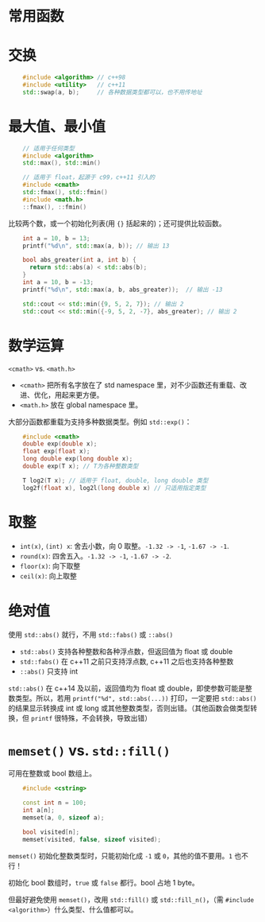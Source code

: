 # 常用函数

# 交换

```cpp
    #include <algorithm> // c++98
    #include <utility>   // c++11
    std::swap(a, b);     // 各种数据类型都可以，也不用传地址
```

# 最大值、最小值

```cpp
    // 适用于任何类型
    #include <algorithm>
    std::max(), std::min()

    // 适用于 float，起源于 c99，c++11 引入的
    #include <cmath>
    std::fmax(), std::fmin()
    #include <math.h>
    ::fmax(), ::fmin()
```

比较两个数，或一个初始化列表(用 `{}` 括起来的)；还可提供比较函数。

```cpp
    int a = 10, b = 13;
    printf("%d\n", std::max(a, b));	// 输出 13

    bool abs_greater(int a, int b) {
      return std::abs(a) < std::abs(b);
    }
    int a = 10, b = -13;
    printf("%d\n", std::max(a, b, abs_greater));  // 输出 -13

    std::cout << std::min({9, 5, 2, 7}); // 输出 2
    std::cout << std::min({-9, 5, 2, -7}, abs_greater); // 输出 2
```

# 数学运算

`<cmath>` vs. `<math.h>`
- `<cmath>` 把所有名字放在了 std namespace 里，对不少函数还有重载、改进、优化，用起来更方便。
- `<math.h>` 放在 global namespace 里。

大部分函数都重载为支持多种数据类型。例如 `std::exp()`：
```cpp
    #include <cmath>
    double exp(double x);
    float exp(float x);
    long double exp(long double x);
    double exp(T x); // T为各种整数类型

    T log2(T x); // 适用于 float, double, long double 类型
    log2f(float x), log2l(long double x) // 只适用指定类型
```

# 取整

- `int(x)`, `(int) x`: 舍去小数，向 0 取整。`-1.32 -> -1`, `-1.67 -> -1`.
- `round(x)`: 四舍五入。`-1.32 -> -1`, `-1.67 -> -2`.
- `floor(x)`: 向下取整
- `ceil(x)`: 向上取整

# 绝对值

使用 `std::abs()` 就行，不用 `std::fabs()` 或 `::abs()`
- `std::abs()` 支持各种整数和各种浮点数，但返回值为 float 或 double
- `std::fabs()` 在 c++11 之前只支持浮点数, c++11 之后也支持各种整数
- `::abs()` 只支持 int

`std::abs()` 在 c++14 及以前，返回值均为 float 或 double，即使参数可能是整数类型。所以，若用 `printf("%d", std::abs(...))` 打印，一定要把 `std::abs()` 的结果显示转换成 int 或 long 或其他整数类型，否则出错。（其他函数会做类型转换，但 `printf` 很特殊，不会转换，导致出错）

# `memset()` vs. `std::fill()`

可用在整数或 bool 数组上。

```cpp
    #include <cstring>

    const int n = 100;
    int a[n];
    memset(a, 0, sizeof a);

    bool visited[n];
    memset(visited, false, sizeof visited);
```

`memset()` 初始化整数类型时，只能初始化成 `-1` 或 `0`，其他的值不要用。`1` 也不行！

初始化 bool 数组时，`true` 或 `false` 都行。bool 占地 1 byte。

但最好避免使用 `memset()`，改用 `std::fill()` 或 `std::fill_n()`，（需 `#include <algorithm>`）什么类型、什么值都可以。
